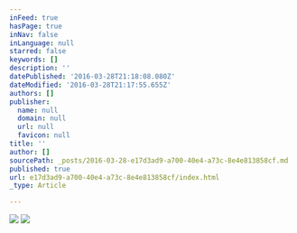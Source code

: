 ```yaml
---
inFeed: true
hasPage: true
inNav: false
inLanguage: null
starred: false
keywords: []
description: ''
datePublished: '2016-03-28T21:18:08.080Z'
dateModified: '2016-03-28T21:17:55.655Z'
authors: []
publisher:
  name: null
  domain: null
  url: null
  favicon: null
title: ''
author: []
sourcePath: _posts/2016-03-28-e17d3ad9-a700-40e4-a73c-8e4e813858cf.md
published: true
url: e17d3ad9-a700-40e4-a73c-8e4e813858cf/index.html
_type: Article

---
```

![](https://the-grid-user-content.s3-us-west-2.amazonaws.com/a605bb20-80f9-4f96-8f8f-1e74131b1308.jpg)
![](https://the-grid-user-content.s3-us-west-2.amazonaws.com/7f5d6a55-1191-4b25-91b9-1b9590d8e966.jpg)
